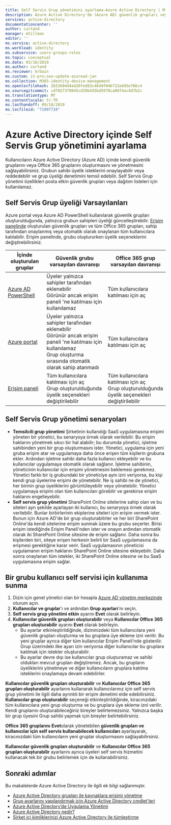 ```yaml
---
title: Self Servis Grup yönetimini ayarlama-Azure Active Directory | Microsoft Docs
description: Azure Active Directory'de (Azure AD) güvenlik grupları veya Office 365 grupları oluşturma ve yönetin ve güvenlik grubu veya Office 365 grup üyelikleri isteme
services: active-directory
documentationcenter: ''
author: curtand
manager: mtillman
editor: ''
ms.service: active-directory
ms.workload: identity
ms.subservice: users-groups-roles
ms.topic: conceptual
ms.date: 03/18/2019
ms.author: curtand
ms.reviewer: krbain
ms.custom: it-pro;seo-update-azuread-jan
ms.collection: M365-identity-device-management
ms.openlocfilehash: 2b52604d4ad20fed83c4649f046722ed45e766c4
ms.sourcegitcommit: cd70273f0845cd39b435bd5978ca0df4ac4d7b2c
ms.translationtype: MT
ms.contentlocale: tr-TR
ms.lasthandoff: 09/18/2019
ms.locfileid: "71097710"
---
```

# <a name="set-up-self-service-group-management-in-azure-active-directory"></a>Azure Active Directory içinde Self Servis Grup yönetimini ayarlama 

Kullanıcıların Azure Active Directory (Azure AD) içinde kendi güvenlik gruplarını veya Office 365 gruplarını oluşturmasını ve yönetmesini sağlayabilirsiniz. Grubun sahibi üyelik isteklerini onaylayabilir veya reddedebilir ve grup üyeliği denetimini temsil edebilir. Self Servis Grup yönetimi özellikleri posta etkin güvenlik grupları veya dağıtım listeleri için kullanılamaz.

## <a name="self-service-group-membership-defaults"></a>Self Servis Grup üyeliği Varsayılanları

Azure portal veya Azure AD PowerShell kullanılarak güvenlik grupları oluşturulduğunda, yalnızca grubun sahipleri üyeliği güncelleştirebilir. [Erişim panelinde](https://account.activedirectory.windowsazure.com/r#/joinGroups) oluşturulan güvenlik grupları ve tüm Office 365 grupları, sahip tarafından onaylanmış veya otomatik olarak onaylanan tüm kullanıcılara katılabilir. Erişim panelinde, grubu oluştururken üyelik seçeneklerini değiştirebilirsiniz.

İçinde oluşturulan gruplar | Güvenlik grubu varsayılan davranışı | Office 365 grup varsayılan davranışı
------------------ | ------------------------------- | ---------------------------------
[Azure AD PowerShell](groups-settings-cmdlets.md) | Üyeler yalnızca sahipler tarafından eklenebilir<br>Görünür ancak erişim paneli 'ne katılması için kullanılamaz | Tüm kullanıcılara katılması için aç
[Azure portal](https://portal.azure.com) | Üyeler yalnızca sahipler tarafından eklenebilir<br>Görünür ancak erişim paneli 'ne katılması için kullanılamaz<br>Grup oluşturma sırasında otomatik olarak sahip atanmadı | Tüm kullanıcılara katılması için aç
[Erişim paneli](https://account.activedirectory.windowsazure.com/r#/joinGroups) | Tüm kullanıcılara katılması için aç<br>Grup oluşturulduğunda üyelik seçenekleri değiştirilebilir | Tüm kullanıcılara katılması için aç<br>Grup oluşturulduğunda üyelik seçenekleri değiştirilebilir

## <a name="self-service-group-management-scenarios"></a>Self Servis Grup yönetimi senaryoları

* **Temsilcili grup yönetimi** Şirketinin kullandığı SaaS uygulamasına erişimi yöneten bir yönetici, bu senaryoya örnek olarak verilebilir. Bu erişim haklarını yönetmek sıkıcı bir hal alabilir; bu durumda yönetici, işletme sahibinden yeni bir grup oluşturmasını ister. Yönetici, uygulama için yeni gruba erişim atar ve uygulamaya daha önce erişen tüm kişilerin grubuna ekler. Ardından işletme sahibi daha fazla kullanıcı ekleyebilir ve bu kullanıcılar uygulamaya otomatik olarak sağlanır. İşletme sahibinin, yöneticinin kullanıcılar için erişimi yönetmesini beklemesi gerekmez. Yönetici farklı bir iş grubundaki bir yöneticiye aynı izni veriyorsa, bu kişi kendi grup üyelerine erişimi de yönetebilir. Ne iş sahibi ne de yönetici, her birinin grup üyeliklerini görüntüleyebilir veya yönetebilir. Yönetici uygulamaya erişimi olan tüm kullanıcıları görebilir ve gerekirse erişim haklarını engelleyebilir.
* **Self servis grup yönetimi** SharePoint Online sitelerine sahip olan ve bu siteleri ayrı şekilde ayarlayan iki kullanıcı, bu senaryoya örnek olarak verilebilir. Bunlar birbirlerinin ekiplerine siteleri için erişim vermek ister. Bunun için Azure AD'de bir grup oluşturabilirler ve her biri SharePoint Online'da kendi sitelerine erişim sunmak üzere bu grubu seçerler. Birisi erişim istediğinde Erişim Paneli'nden ister ve onayın ardından otomatik olarak iki SharePoint Online sitesine de erişim sağlanır. Daha sonra bu kişilerden biri, siteye erişen herkesin belirli bir SaaS uygulamasına da erişmesi gerektiğine karar verir. SaaS uygulamasının yöneticisi uygulamanın erişim haklarını SharePoint Online sitesine ekleyebilir. Daha sonra onaylanan tüm istekler, iki SharePoint Online sitesine ve bu SaaS uygulamasına erişim sağlar.

## <a name="make-a-group-available-for-user-self-service"></a>Bir grubu kullanıcı self servisi için kullanıma sunma

1. Dizin için genel yönetici olan bir hesapla [Azure AD yönetim merkezinde](https://aad.portal.azure.com) oturum açın.
2. **Kullanıcılar ve gruplar**'ı ve ardından **Grup ayarları**'nı seçin.
3. **Self servis grup yönetimi etkin** ayarını **Evet** olarak belirleyin.
4. **Kullanıcılar güvenlik grupları oluşturabilir** veya **Kullanıcılar Office 365 grupları oluşturabilir** ayarını **Evet** olarak belirleyin.
   * Bu ayarlar etkinleştirildiğinde, dizininizdeki tüm kullanıcılara yeni güvenlik grupları oluşturma ve bu gruplara üye ekleme izni verilir. Bu yeni gruplar ayrıca diğer tüm kullanıcılar Erişim Paneli’nde gösterilir. Grup üzerindeki ilke ayarı izin veriyorsa diğer kullanıcılar bu gruplara katılmak için istekler oluşturabilir. 
   * Bu ayarlar devre dışı ise kullanıcılar grup oluşturamaz ve sahibi oldukları mevcut grupları değiştiremez. Ancak, bu grupların üyeliklerini yönetmeye ve diğer kullanıcıların gruplara katılma isteklerini onaylamaya devam edebilirler.

**Kullanıcılar güvenlik grupları oluşturabilir** ve **Kullanıcılar Office 365 grupları oluşturabilir** ayarlarını kullanarak kullanıcılarınız için self servis grup yönetimi ile ilgili daha ayrıntılı bir erişim denetimi elde edebilirsiniz. **Kullanıcılar grup oluşturabilir** seçeneği etkinleştirildiğinde, kiracınızdaki tüm kullanıcılara yeni grup oluşturma ve bu gruplara üye ekleme izni verilir. Kendi gruplarını oluşturabileceğiniz bireyler belirtemezsiniz. Yalnızca başka bir grup üyesini Grup sahibi yapmak için bireyler belirtebilirsiniz.

**Office 365 gruplarını** **Evet**olarak yönetebilen **güvenlik grupları ve kullanıcılar için self servis kullanabilecek kullanıcıları** ayarlayarak, kiracınızdaki tüm kullanıcıların yeni gruplar oluşturmasını sağlayabilirsiniz.

**Kullanıcılar güvenlik grupları oluşturabilir** ve **Kullanıcılar Office 365 grupları oluşturabilir** ayarlarını ayrıca üyeleri self servis hizmetini kullanacak tek bir grubu belirlemek için de kullanabilirsiniz.

## <a name="next-steps"></a>Sonraki adımlar

Bu makalelerde Azure Active Directory ile ilgili ek bilgi sağlanmıştır.

* [Azure Active Directory grupları ile kaynaklara erişimi yönetme](../fundamentals/active-directory-manage-groups.md)
* [Grup ayarlarını yapılandırmak için Azure Active Directory cmdlet'leri](groups-settings-cmdlets.md)
* [Azure Active Directory’de Uygulama Yönetimi](../manage-apps/what-is-application-management.md)
* [Azure Active Directory nedir?](../fundamentals/active-directory-whatis.md)
* [Şirket içi kimliklerinizi Azure Active Directory ile tümleştirme](../hybrid/whatis-hybrid-identity.md)
